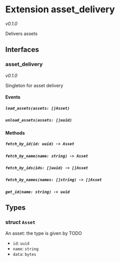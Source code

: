 # Extension asset_delivery
*v0.1.0*

Delivers assets

## Interfaces
### asset_delivery
*v0.1.0*

Singleton for asset delivery

#### Events
##### `load_assets(assets: []Asset)`

##### `unload_assets(assets: []uuid)`

#### Methods
##### `fetch_by_id(id: uuid) -> Asset`

##### `fetch_by_name(name: string) -> Asset`

##### `fetch_by_ids(ids: []uuid) -> []Asset`

##### `fetch_by_names(names: []string) -> []Asset`

##### `get_id(name: string) -> uuid`

## Types
### struct `Asset`
 An asset: the type is given by TODO 
- `id`: `uuid`
- `name`: `string`
- `data`: `bytes`
